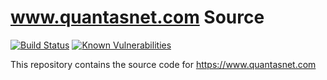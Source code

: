 # www.quantasnet.com Source

[![Build Status](https://travis-ci.org/Quantas/quantas-source.svg?branch=master)](https://travis-ci.org/Quantas/quantas-source)
[![Known Vulnerabilities](https://snyk.io/test/github/Quantas/quantas-source/badge.svg?targetFile=package.json)](https://snyk.io/test/github/Quantas/quantas-source?targetFile=package.json)

This repository contains the source code for https://www.quantasnet.com
